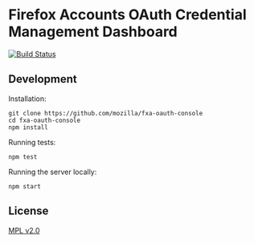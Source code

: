 # Firefox Accounts OAuth Credential Management Dashboard

[![Build Status](https://travis-ci.org/mozilla/fxa-oauth-console.svg?branch=master)](https://travis-ci.org/mozilla/fxa-oauth-console)

## Development

Installation:

```
git clone https://github.com/mozilla/fxa-oauth-console
cd fxa-oauth-console
npm install
```

Running tests:

```
npm test
```

Running the server locally:

```
npm start
```

## License

[MPL v2.0](LICENSE)
